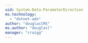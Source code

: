 ```yaml
---
uid: System.Data.ParameterDirection
ms.technology: 
  - "dotnet-ado"
author: "douglaslMS"
ms.author: "douglasl"
manager: "craigg"
---
```

